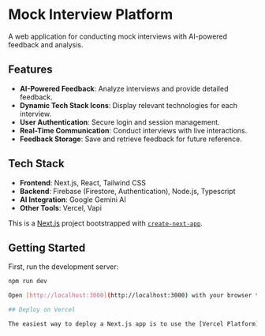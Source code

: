 # Mock Interview Platform

A web application for conducting mock interviews with AI-powered feedback and analysis.

##  Features

- **AI-Powered Feedback**: Analyze interviews and provide detailed feedback.
- **Dynamic Tech Stack Icons**: Display relevant technologies for each interview.
- **User Authentication**: Secure login and session management.
- **Real-Time Communication**: Conduct interviews with live interactions.
- **Feedback Storage**: Save and retrieve feedback for future reference.

## Tech Stack

- **Frontend**: Next.js, React, Tailwind CSS
- **Backend**: Firebase (Firestore, Authentication), Node.js, Typescript
- **AI Integration**: Google Gemini AI
- **Other Tools**: Vercel, Vapi

This is a [Next.js](https://nextjs.org) project bootstrapped with [`create-next-app`](https://nextjs.org/docs/app/api-reference/cli/create-next-app).

## Getting Started

First, run the development server:

```bash
npm run dev

Open [http://localhost:3000](http://localhost:3000) with your browser to see the result.

## Deploy on Vercel

The easiest way to deploy a Next.js app is to use the [Vercel Platform](https://vercel.com/new?utm_medium=default-template&filter=next.js&utm_source=create-next-app&utm_campaign=create-next-app-readme) from the creators of Next.js.
